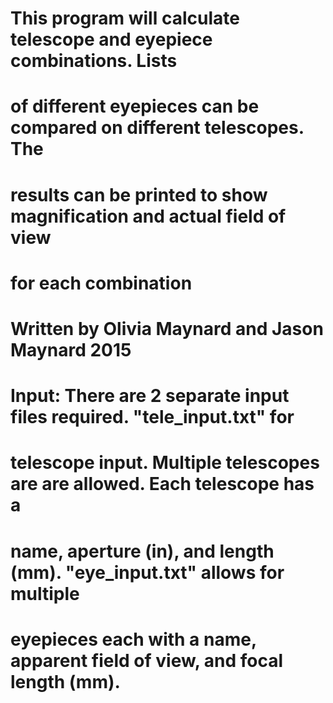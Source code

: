 # This program will calculate telescope and eyepiece combinations. Lists
# of different eyepieces can be compared on different telescopes. The
# results can be printed to show magnification and actual field of view
# for each combination
#
# Written by Olivia Maynard and Jason Maynard 2015
#
# Input: There are 2 separate input files required. "tele_input.txt" for
# telescope input. Multiple telescopes are are allowed. Each telescope has a
# name, aperture (in), and length (mm). "eye_input.txt" allows for multiple
# eyepieces each with a name, apparent field of view, and focal length (mm).
